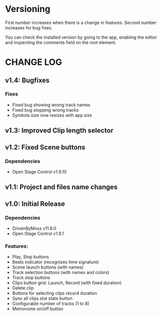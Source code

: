 # Versioning
First number increases when there is a change in features. Second number increases for bug fixes.

You can check the installed version by going to the app, enabling the editor and inspecting the comments field on the root element.

# CHANGE LOG

## v1.4: Bugfixes
### Fixes
- Fixed bug showing wrong track names
- Fixed bug stopping wrong tracks
- Symbols size now resizes with app size

## v1.3: Improved Clip length selector

## v1.2: Fixed Scene buttons
### Dependencies
- Open Stage Control v1.9.10

## v1.1: Project and files name changes

## v1.0: Initial Release
### Dependencies
- DrivenByMoss v11.8.0
- Open Stage Control v1.9.1
### Features:
- Play, Stop buttons
- Beats indicator (recognizes time signature)
- Scene launch buttons (with names)
- Track selection buttons (with names and colors)
- Track stop buttons
- Clips button grid: Launch, Record (with fixed duration)
- Delete clip
- Buttons for selecting clips record duration
- Sync all clips slot state button
- Configurable number of tracks (1 to 8)
- Metronome on/off button

